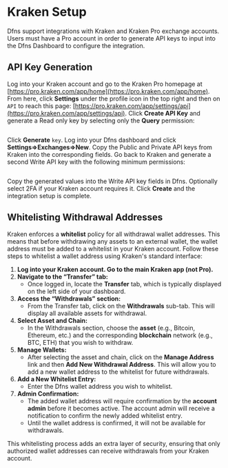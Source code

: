 # Kraken Setup

Dfns support integrations with Kraken and Kraken Pro exchange accounts.  Users must have a Pro account in order to generate API keys to input into the Dfns Dashboard to configure the integration.

## API Key Generation

Log into your Kraken account and go to the Kraken Pro homepage at [https://pro.kraken.com/app/home](https://pro.kraken.com/app/home).  From here, click **Settings** under the profile icon in the top right and then on `API` to reach this page: [https://pro.kraken.com/app/settings/api](https://pro.kraken.com/app/settings/api).   Click **Create API Key** and generate a Read only key by selecting only the **Query** permission:&#x20;

<figure><img src="../../../.gitbook/assets/Screenshot 2024-09-11 at 4.30.20 PM.png" alt=""><figcaption></figcaption></figure>

Click **Generate** `key`.  Log into your Dfns dashboard and click **Settings=>Exchanges=>New**. Copy the Public and Private API keys from Kraken into the corresponding fields.  Go back to Kraken and generate a second Write API key with the following minimum permissions:

<figure><img src="../../../.gitbook/assets/Screenshot 2024-09-11 at 4.33.54 PM.png" alt=""><figcaption></figcaption></figure>

Copy the generated values into the Write API key fields in Dfns.  Optionally select 2FA if your Kraken account requires it.  Click **Create** and the integration setup is complete.&#x20;

## Whitelisting Withdrawal Addresses

Kraken enforces a **whitelist** policy for all withdrawal wallet addresses. This means that before withdrawing any assets to an external wallet, the wallet address must be added to a whitelist in your Kraken account.  Follow these steps to whitelist a wallet address using Kraken's standard interface:

1. **Log into your Kraken account.  Go to the main Kraken app (not Pro).**&#x20;
2. **Navigate to the “Transfer” tab:**
   * Once logged in, locate the **Transfer** tab, which is typically displayed on the left side of your dashboard.
3. **Access the “Withdrawals” section:**
   * From the Transfer tab, click on the **Withdrawals** sub-tab. This will display all available assets for withdrawal.
4. **Select Asset and Chain:**
   * In the Withdrawals section, choose the **asset** (e.g., Bitcoin, Ethereum, etc.) and the corresponding **blockchain** network (e.g., BTC, ETH) that you wish to withdraw.
5. **Manage Wallets:**
   * After selecting the asset and chain, click on the **Manage Address** link and then **Add New Withdrawal Address**. This will allow you to add a new wallet address to the whitelist for future withdrawals.
6. **Add a New Whitelist Entry:**
   * Enter the Dfns wallet address you wish to whitelist.
7. **Admin Confirmation:**
   * The added wallet address will require confirmation by the **account admin** before it becomes active. The account admin will receive a notification to confirm the newly added whitelist entry.
   * Until the wallet address is confirmed, it will not be available for withdrawals.

This whitelisting process adds an extra layer of security, ensuring that only authorized wallet addresses can receive withdrawals from your Kraken account.

<figure><img src="../../../.gitbook/assets/Screenshot 2024-09-11 at 4.38.53 PM.png" alt=""><figcaption></figcaption></figure>
